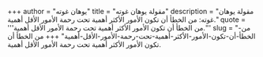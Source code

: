 +++
author = "يوهان غوته"
title = "مقولة يوهان غوته"
description = "مقولة يوهان غوته: من الخطأ أن تكون الأمور الأكثر أهمية تحت رحمة الأمور الأقل أهمية."
quote = '''من الخطأ أن تكون الأمور الأكثر أهمية تحت رحمة الأمور الأقل أهمية.'''
slug = "من-الخطأ-أن-تكون-الأمور-الأكثر-أهمية-تحت-رحمة-الأمور-الأقل-أهمية"
+++
من الخطأ أن تكون الأمور الأكثر أهمية تحت رحمة الأمور الأقل أهمية.
